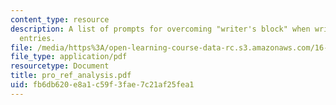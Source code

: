 ```yaml
---
content_type: resource
description: A list of prompts for overcoming "writer's block" when writing journal
  entries.
file: /media/https%3A/open-learning-course-data-rc.s3.amazonaws.com/16-812-the-aerospace-industry-spring-2004/fb6db620e8a1c59f3fae7c21af25fea1_pro_ref_analysis.pdf
file_type: application/pdf
resourcetype: Document
title: pro_ref_analysis.pdf
uid: fb6db620-e8a1-c59f-3fae-7c21af25fea1
---
```


